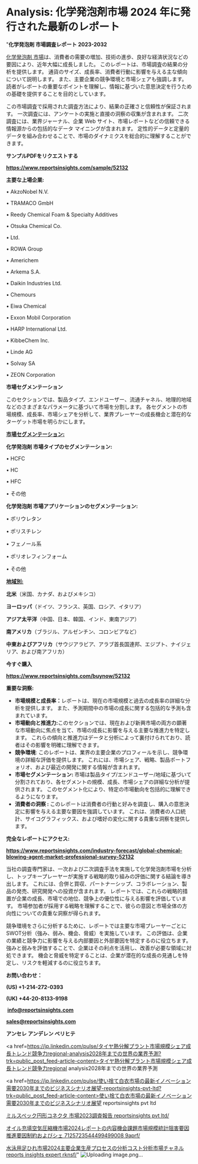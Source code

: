# Analysis: 化学発泡剤市場 2024 年に発行された最新のレポート

"<strong>化学発泡剤 市場調査レポート 2023-2032</strong>

<a href=https://www.reportsinsights.com/sample/52132>化学発泡剤 市場</a>は、消費者の需要の増加、技術の進歩、良好な経済状況などの要因により、近年大幅に成長しました。 このレポートは、市場調査の結果の分析を提供します。 通貨のサイズ、成長率、消費者行動に影響を与える主な傾向について説明します。 また、主要企業の競争環境と市場シェアも強調します。 読者がレポートの重要なポイントを理解し、情報に基づいた意思決定を行うための基礎を提供することを目的としています。

この市場調査で採用された調査方法により、結果の正確さと信頼性が保証されます。 一次調査には、アンケートの実施と直接の洞察の収集が含まれます。 二次調査には、業界ジャーナル、企業 Web サイト、市場レポートなどの信頼できる情報源からの包括的なデータ マイニングが含まれます。 定性的データと定量的データを組み合わせることで、市場のダイナミクスを総合的に理解することができます。

<strong><b>サンプルPDFをリクエストする</b></strong>

<a href=https://www.reportsinsights.com/sample/52132><strong><u>https://www.reportsinsights.com/sample/52132</u></strong></a>

<strong>主要な上場企業:</strong>

• AkzoNobel N.V.

• TRAMACO GmbH

• Reedy Chemical Foam & Specialty Additives

• Otsuka Chemical Co.

• Ltd.

• ROWA Group

• Americhem

• Arkema S.A.

• Daikin Industries  Ltd.

• Chemours

• Eiwa Chemical

• Exxon Mobil Corporation

• HARP International Ltd.

• KibbeChem  Inc.

• Linde AG

• Solvay SA

• ZEON Corporation

<strong>市場セグメンテーション</strong>

このセクションでは、製品タイプ、エンドユーザー、流通チャネル、地理的地域などのさまざまなパラメータに基づいて市場を分割します。 各セグメントの市場規模、成長率、市場シェアを分析して、業界プレーヤーの成長機会と潜在的なターゲット市場を明らかにします。

<strong><u>市場セグメンテーション</u></strong><strong><u>:</u></strong>

<strong>化学発泡剤 市場タイプのセグメンテーション:</strong>

• HCFC

• HC

• HFC

• その他

<strong>化学発泡剤 市場アプリケーションのセグメンテーション:</strong>

• ポリウレタン

• ポリスチレン

• フェノール系

• ポリオレフィンフォーム

• その他

<strong><u>地域別</u></strong><strong><u>:</u></strong>

<strong>北米</strong>（米国、カナダ、およびメキシコ）

<strong>ヨーロッパ</strong>（ドイツ、フランス、英国、ロシア、イタリア）

<strong>アジア太平洋</strong>（中国、日本、韓国、インド、東南アジア）

<strong>南アメリカ</strong>（ブラジル、アルゼンチン、コロンビアなど）

<strong>中東およびアフリカ</strong>（サウジアラビア、アラブ首長国連邦、エジプト、ナイジェリア、および南アフリカ）

<strong>今すぐ購入</strong>

<a href=https://www.reportsinsights.com/buynow/52132><strong><u>https://www.reportsinsights.com/buynow/52132</u></strong></a>

<strong>重要な洞察:</strong>
<ul>
  <li><strong>市場規模と成長率：</strong>レポートは、現在の市場規模と過去の成長率の詳細な分析を提供します。 また、予測期間中の市場の成長に関する包括的な予測も含まれています。</li>
  <li><strong>市場動向と推進力:</strong>このセクションでは、現在および新興市場の両方の顕著な市場動向に焦点を当て、市場の成長に影響を与える主要な推進力を特定します。 これらの傾向と推進力はデータと分析によって裏付けられており、読者はその影響を明確に理解できます。</li>
  <li><strong>競争環境</strong>: このレポートは、業界の主要企業のプロフィールを示し、競争環境の詳細な評価を提供します。 これには、市場シェア、戦略、製品ポートフォリオ、および最近の開発に関する情報が含まれます。</li>
  <li><strong>市場セグメンテーション: </strong>市場は製品タイプ/エンドユーザー/地域に基づいて分割されており、各セグメントの規模、成長、市場シェアの詳細な分析が提供されます。 このセグメント化により、特定の市場動向を包括的に理解できるようになります。</li>
  <li><strong>消費者の洞察 : </strong>このレポートは消費者の行動と好みを調査し、購入の意思決定に影響を与える主要な要因を強調しています。 これは、消費者の人口統計、サイコグラフィックス、および嗜好の変化に関する貴重な洞察を提供します。</li>
</ul>
<strong>完全なレポートにアクセス:</strong>

<a href=https://www.reportsinsights.com/industry-forecast/global-chemical-blowing-agent-market-professional-survey-52132><strong><u><b>https://www.reportsinsights.com/industry-forecast/global-chemical-blowing-agent-market-professional-survey-52132</b></u></strong></a>

当社の調査専門家は、一次および二次調査手法を実施して化学発泡剤市場を分析し、トップキープレーヤーが実施する戦略的取り組みの評価に関する結論を導き出します。 これには、合併と買収、パートナーシップ、コラボレーション、製品の発売、研究開発への投資が含まれます。 レポートでは、これらの戦略的措置が企業の成長、市場での地位、競争上の優位性に与える影響を評価しています。 市場参加者が採用する戦略を理解することで、彼らの意図と市場全体の方向性についての貴重な洞察が得られます。

競争環境をさらに分析するために、レポートでは主要な市場プレーヤーごとにSWOT分析（強み、弱み、機会、脅威）を実施しています。 この評価は、企業の業績と競争力に影響を与える内部要因と外部要因を特定するのに役立ちます。 強みと弱みを評価することで、企業はその利点を活用し、改善が必要な領域に対処できます。 機会と脅威を特定することは、企業が潜在的な成長の見通しを特定し、リスクを軽減するのに役立ちます。

<strong>お問い合わせ：</strong>

<strong>(US) +1-214-272-0393</strong>

<strong>(UK) +44-20-8133-9198</strong>

<strong> </strong><a href=info@reportsinsights.com><strong><u>info@reportsinsights.com</u></strong></a>

<a href=sales@reportsinsights.com><strong><u>sales@reportsinsights.com</u></strong></a>

<strong>アンセレ アンデレン ベリヒテ</strong>

<a href=https://jp.linkedin.com/pulse/タイヤ熱分解プラント市場規模シェア成長トレンド競争力regional-analysis2028年までの世界の業界予測?trk=public_post_feed-article-content>タイヤ熱分解プラント市場規模シェア成長トレンド競争力regional analysis2028年までの世界の業界予測</a>

<a href=https://jp.linkedin.com/pulse/使い捨て白衣市場の最新イノベーション需要2030年までのビジネスシナリオ展望-reportsinsights-pvt-ltd?trk=public_post_feed-article-content>使い捨て白衣市場の最新イノベーション需要2030年までのビジネスシナリオ展望 reportsinsights pvt ltd</a>

<a href=https://www.linkedin.com/pulse/ミルスペック円形コネクタ-市場2023調査報告-reportsinsights-pvt-ltd/>ミルスペック円形コネクタ 市場2023調査報告 reportsinsights pvt ltd/</a>

<a href=https://www.linkedin.com/pulse/オイル充填空気圧縮機市場2024レポートの内容機会課題市場規模統計阻害要因推進要因制約およびシェ-7125723544499499008-9aprf/>オイル充填空気圧縮機市場2024レポートの内容機会課題市場規模統計阻害要因推進要因制約およびシェ 7125723544499499008 9aprf/</a>

<a href=https://www.linkedin.com/pulse/水泳用足ひれ市場2024主要企業生産プロセスの分析コスト分析市場チャネル-reports-insights-expert-rknsf/>水泳用足ひれ市場2024主要企業生産プロセスの分析コスト分析市場チャネル reports insights expert rknsf/</a>"
![Uploading image.png…]()
